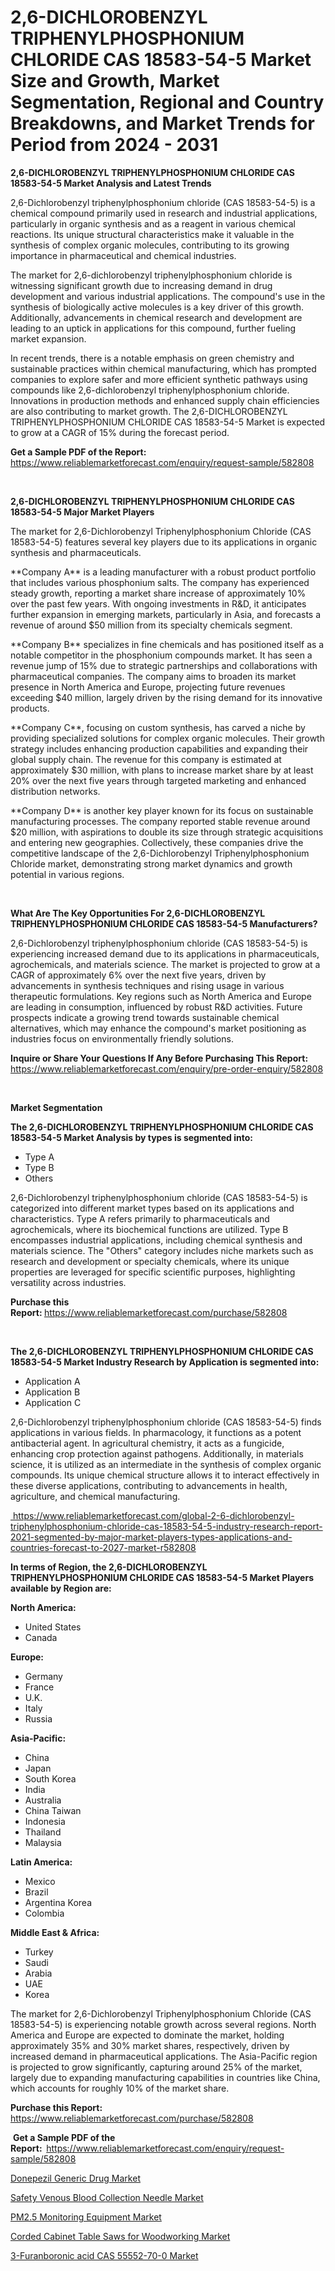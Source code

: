 <p><h1>2,6-DICHLOROBENZYL TRIPHENYLPHOSPHONIUM CHLORIDE CAS 18583-54-5 Market Size and Growth, Market Segmentation, Regional and Country Breakdowns, and Market Trends for Period from 2024 -  2031</h1></p><p><strong>2,6-DICHLOROBENZYL TRIPHENYLPHOSPHONIUM CHLORIDE CAS 18583-54-5 Market Analysis and Latest Trends</strong></p>
<p><p>2,6-Dichlorobenzyl triphenylphosphonium chloride (CAS 18583-54-5) is a chemical compound primarily used in research and industrial applications, particularly in organic synthesis and as a reagent in various chemical reactions. Its unique structural characteristics make it valuable in the synthesis of complex organic molecules, contributing to its growing importance in pharmaceutical and chemical industries.</p><p>The market for 2,6-dichlorobenzyl triphenylphosphonium chloride is witnessing significant growth due to increasing demand in drug development and various industrial applications. The compound's use in the synthesis of biologically active molecules is a key driver of this growth. Additionally, advancements in chemical research and development are leading to an uptick in applications for this compound, further fueling market expansion.</p><p>In recent trends, there is a notable emphasis on green chemistry and sustainable practices within chemical manufacturing, which has prompted companies to explore safer and more efficient synthetic pathways using compounds like 2,6-dichlorobenzyl triphenylphosphonium chloride. Innovations in production methods and enhanced supply chain efficiencies are also contributing to market growth. The 2,6-DICHLOROBENZYL TRIPHENYLPHOSPHONIUM CHLORIDE CAS 18583-54-5 Market is expected to grow at a CAGR of 15% during the forecast period.</p></p>
<p><strong>Get a Sample PDF of the Report:&nbsp;</strong> <a href="https://www.reliablemarketforecast.com/enquiry/request-sample/582808?utm_campaign=121&utm_medium=2&utm_source=Github&utm_content=ia&utm_term=09122024&utm_id=26-dichlorobenzyl-triphenylphosphonium-chloride-cas-18583-54-5">https://www.reliablemarketforecast.com/enquiry/request-sample/582808</a></p>
<p>&nbsp;</p>
<p><strong>2,6-DICHLOROBENZYL TRIPHENYLPHOSPHONIUM CHLORIDE CAS 18583-54-5 Major Market Players</strong></p>
<p><p>The market for 2,6-Dichlorobenzyl Triphenylphosphonium Chloride (CAS 18583-54-5) features several key players due to its applications in organic synthesis and pharmaceuticals. </p><p>**Company A** is a leading manufacturer with a robust product portfolio that includes various phosphonium salts. The company has experienced steady growth, reporting a market share increase of approximately 10% over the past few years. With ongoing investments in R&D, it anticipates further expansion in emerging markets, particularly in Asia, and forecasts a revenue of around $50 million from its specialty chemicals segment.</p><p>**Company B** specializes in fine chemicals and has positioned itself as a notable competitor in the phosphonium compounds market. It has seen a revenue jump of 15% due to strategic partnerships and collaborations with pharmaceutical companies. The company aims to broaden its market presence in North America and Europe, projecting future revenues exceeding $40 million, largely driven by the rising demand for its innovative products.</p><p>**Company C**, focusing on custom synthesis, has carved a niche by providing specialized solutions for complex organic molecules. Their growth strategy includes enhancing production capabilities and expanding their global supply chain. The revenue for this company is estimated at approximately $30 million, with plans to increase market share by at least 20% over the next five years through targeted marketing and enhanced distribution networks.</p><p>**Company D** is another key player known for its focus on sustainable manufacturing processes. The company reported stable revenue around $20 million, with aspirations to double its size through strategic acquisitions and entering new geographies. Collectively, these companies drive the competitive landscape of the 2,6-Dichlorobenzyl Triphenylphosphonium Chloride market, demonstrating strong market dynamics and growth potential in various regions.</p></p>
<p>&nbsp;</p>
<p><strong>What Are The Key Opportunities For 2,6-DICHLOROBENZYL TRIPHENYLPHOSPHONIUM CHLORIDE CAS 18583-54-5 Manufacturers?</strong></p>
<p><p>2,6-Dichlorobenzyl triphenylphosphonium chloride (CAS 18583-54-5) is experiencing increased demand due to its applications in pharmaceuticals, agrochemicals, and materials science. The market is projected to grow at a CAGR of approximately 6% over the next five years, driven by advancements in synthesis techniques and rising usage in various therapeutic formulations. Key regions such as North America and Europe are leading in consumption, influenced by robust R&D activities. Future prospects indicate a growing trend towards sustainable chemical alternatives, which may enhance the compound's market positioning as industries focus on environmentally friendly solutions.</p></p>
<p><strong>Inquire or Share Your Questions If Any Before Purchasing This Report:</strong> <a href="https://www.reliablemarketforecast.com/enquiry/pre-order-enquiry/582808?utm_campaign=121&utm_medium=2&utm_source=Github&utm_content=ia&utm_term=09122024&utm_id=26-dichlorobenzyl-triphenylphosphonium-chloride-cas-18583-54-5">https://www.reliablemarketforecast.com/enquiry/pre-order-enquiry/582808</a></p>
<p>&nbsp;</p>
<p><strong>Market Segmentation</strong></p>
<p><strong>The 2,6-DICHLOROBENZYL TRIPHENYLPHOSPHONIUM CHLORIDE CAS 18583-54-5 Market Analysis by types is segmented into:</strong></p>
<p><ul><li>Type A</li><li>Type B</li><li>Others</li></ul></p>
<p><p>2,6-Dichlorobenzyl triphenylphosphonium chloride (CAS 18583-54-5) is categorized into different market types based on its applications and characteristics. Type A refers primarily to pharmaceuticals and agrochemicals, where its biochemical functions are utilized. Type B encompasses industrial applications, including chemical synthesis and materials science. The "Others" category includes niche markets such as research and development or specialty chemicals, where its unique properties are leveraged for specific scientific purposes, highlighting versatility across industries.</p></p>
<p><strong>Purchase this Report:&nbsp;</strong><a href="https://www.reliablemarketforecast.com/purchase/582808?utm_campaign=121&utm_medium=2&utm_source=Github&utm_content=ia&utm_term=09122024&utm_id=26-dichlorobenzyl-triphenylphosphonium-chloride-cas-18583-54-5">https://www.reliablemarketforecast.com/purchase/582808</a></p>
<p>&nbsp;</p>
<p><strong>The 2,6-DICHLOROBENZYL TRIPHENYLPHOSPHONIUM CHLORIDE CAS 18583-54-5 Market Industry Research by Application is segmented into:</strong></p>
<p><ul><li>Application A</li><li>Application B</li><li>Application C</li></ul></p>
<p><p>2,6-Dichlorobenzyl triphenylphosphonium chloride (CAS 18583-54-5) finds applications in various fields. In pharmacology, it functions as a potent antibacterial agent. In agricultural chemistry, it acts as a fungicide, enhancing crop protection against pathogens. Additionally, in materials science, it is utilized as an intermediate in the synthesis of complex organic compounds. Its unique chemical structure allows it to interact effectively in these diverse applications, contributing to advancements in health, agriculture, and chemical manufacturing.</p></p>
<p><a href="https://www.reliablemarketforecast.com/global-2-6-dichlorobenzyl-triphenylphosphonium-chloride-cas-18583-54-5-industry-research-report-2021-segmented-by-major-market-players-types-applications-and-countries-forecast-to-2027-market-r582808?utm_campaign=121&utm_medium=2&utm_source=Github&utm_content=ia&utm_term=09122024&utm_id=26-dichlorobenzyl-triphenylphosphonium-chloride-cas-18583-54-5">&nbsp;https://www.reliablemarketforecast.com/global-2-6-dichlorobenzyl-triphenylphosphonium-chloride-cas-18583-54-5-industry-research-report-2021-segmented-by-major-market-players-types-applications-and-countries-forecast-to-2027-market-r582808</a></p>
<p><strong>In terms of Region, the 2,6-DICHLOROBENZYL TRIPHENYLPHOSPHONIUM CHLORIDE CAS 18583-54-5 Market Players available by Region are:</strong></p>
<p>
    <p> <strong> North America: </strong>
        <ul>
            <li>United States</li>
            <li>Canada</li>
        </ul>
        </p> 
    <p> <strong> Europe: </strong>
        <ul>
            <li>Germany</li>
            <li>France</li>
            <li>U.K.</li>
            <li>Italy</li>
            <li>Russia</li>
        </ul>
        </p> 
    <p> <strong> Asia-Pacific: </strong>
        <ul>
            <li>China</li>
            <li>Japan</li>
            <li>South Korea</li>
            <li>India</li>
            <li>Australia</li>
            <li>China Taiwan</li>
            <li>Indonesia</li>
            <li>Thailand</li>
            <li>Malaysia</li>
        </ul>
        </p> 
    <p> <strong> Latin America: </strong>
        <ul>
            <li>Mexico</li>
            <li>Brazil</li>
            <li>Argentina Korea</li>
            <li>Colombia</li>
        </ul>
        </p> 
    <p> <strong> Middle East & Africa: </strong>
        <ul>
            <li>Turkey</li>
            <li>Saudi</li>
            <li>Arabia</li>
            <li>UAE</li>
            <li>Korea</li>
        </ul>
    </p>
    </p>
<p><p>The market for 2,6-Dichlorobenzyl Triphenylphosphonium Chloride (CAS 18583-54-5) is experiencing notable growth across several regions. North America and Europe are expected to dominate the market, holding approximately 35% and 30% market shares, respectively, driven by increased demand in pharmaceutical applications. The Asia-Pacific region is projected to grow significantly, capturing around 25% of the market, largely due to expanding manufacturing capabilities in countries like China, which accounts for roughly 10% of the market share.</p></p>
<p><strong>Purchase this Report: </strong><a href="https://www.reliablemarketforecast.com/purchase/582808?utm_campaign=121&utm_medium=2&utm_source=Github&utm_content=ia&utm_term=09122024&utm_id=26-dichlorobenzyl-triphenylphosphonium-chloride-cas-18583-54-5">https://www.reliablemarketforecast.com/purchase/582808</a></p>
<p>&nbsp;<strong>Get a Sample PDF of the Report:&nbsp;&nbsp;</strong><a href="https://www.reliablemarketforecast.com/enquiry/request-sample/582808?utm_campaign=121&utm_medium=2&utm_source=Github&utm_content=ia&utm_term=09122024&utm_id=26-dichlorobenzyl-triphenylphosphonium-chloride-cas-18583-54-5">https://www.reliablemarketforecast.com/enquiry/request-sample/582808</a></p>
<p><strong></strong></p>
<p><p><a href="https://www.linkedin.com/pulse/investor-insights-donepezil-generic-drug-market-projected-cagr-z4tte?utm_campaign=121&utm_medium=2&utm_source=Github&utm_content=ia&utm_term=09122024&utm_id=26-dichlorobenzyl-triphenylphosphonium-chloride-cas-18583-54-5">Donepezil Generic Drug Market</a></p><p><a href="https://www.linkedin.com/pulse/safety-venous-blood-collection-needle-market-study-offers-insightful-cjrkc?utm_campaign=121&utm_medium=2&utm_source=Github&utm_content=ia&utm_term=09122024&utm_id=26-dichlorobenzyl-triphenylphosphonium-chloride-cas-18583-54-5">Safety Venous Blood Collection Needle Market</a></p><p><a href="https://www.linkedin.com/pulse/understanding-global-pm25-monitoring-equipment-marketsgrowth-wlbqc?utm_campaign=121&utm_medium=2&utm_source=Github&utm_content=ia&utm_term=09122024&utm_id=26-dichlorobenzyl-triphenylphosphonium-chloride-cas-18583-54-5">PM2.5 Monitoring Equipment Market</a></p><p><a href="https://www.linkedin.com/pulse/market-analysis-corded-cabinet-table-saws-woodworking-markets-zugkc?utm_campaign=121&utm_medium=2&utm_source=Github&utm_content=ia&utm_term=09122024&utm_id=26-dichlorobenzyl-triphenylphosphonium-chloride-cas-18583-54-5">Corded Cabinet Table Saws for Woodworking Market</a></p><p><a href="https://github.com/RoccoManning/Market-Research-Report-List-7/blob/main/3-furanboronic-acid-cas-55552-70-0-market.md?utm_campaign=121&utm_medium=2&utm_source=Github&utm_content=ia&utm_term=09122024&utm_id=26-dichlorobenzyl-triphenylphosphonium-chloride-cas-18583-54-5">3-Furanboronic acid CAS 55552-70-0 Market</a></p></p>